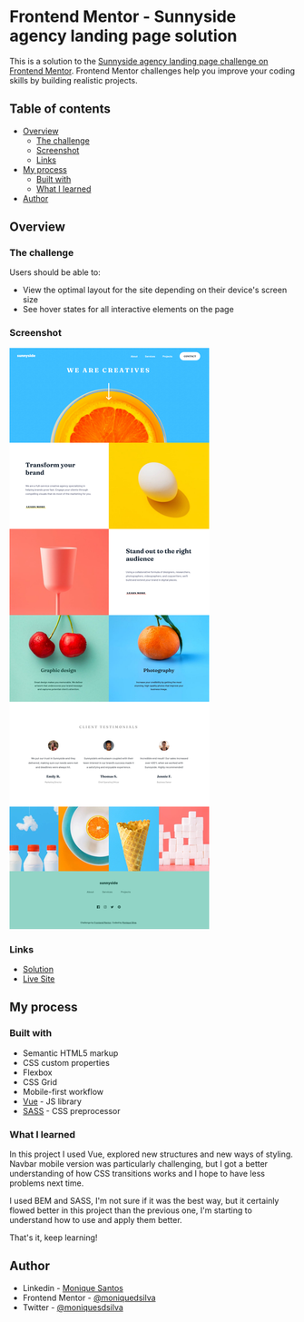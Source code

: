 # Frontend Mentor - Sunnyside agency landing page solution

This is a solution to the [Sunnyside agency landing page challenge on Frontend Mentor](https://www.frontendmentor.io/challenges/sunnyside-agency-landing-page-7yVs3B6ef). Frontend Mentor challenges help you improve your coding skills by building realistic projects.

## Table of contents

- [Overview](#overview)
  - [The challenge](#the-challenge)
  - [Screenshot](#screenshot)
  - [Links](#links)
- [My process](#my-process)
  - [Built with](#built-with)
  - [What I learned](#what-i-learned)
- [Author](#author)

## Overview

### The challenge

Users should be able to:

- View the optimal layout for the site depending on their device's screen size
- See hover states for all interactive elements on the page

### Screenshot

![screenshot](./public/assets/images/screenshot-final-result.png)

### Links

- [Solution](https://www.frontendmentor.io/solutions/sunnyside-agency-VJHr_kW5B)
- [Live Site](https://mss-sunnyside-agency.netlify.app/)

## My process

### Built with

- Semantic HTML5 markup
- CSS custom properties
- Flexbox
- CSS Grid
- Mobile-first workflow
- [Vue](https://v3.vuejs.org/) - JS library
- [SASS](https://sass-lang.com/) - CSS preprocessor 

### What I learned

In this project I used Vue, explored new structures and new ways of styling. Navbar mobile version was particularly challenging, but I got a better understanding of how CSS transitions works and I hope to have less problems next time.

I used BEM and SASS, I'm not sure if it was the best way, but it certainly flowed better in this project than the previous one, I'm starting to understand how to use and apply them better.

That's it, keep learning!

## Author

- Linkedin - [Monique Santos](https://www.linkedin.com/in/moniquesilva95/)
- Frontend Mentor - [@moniquedsilva](https://www.frontendmentor.io/profile/moniquedsilva)
- Twitter - [@moniquesdsilva](https://twitter.com/moniquesdsilva)
